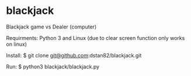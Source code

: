 # blackjack
Blackjack game vs Dealer (computer)

Requirments: Python 3 and Linux (due to clear screen function only works on linux)

Install: $ git clone git@github.com:dstan82/blackjack.git

Run: $ python3 blackjack/blackjack.py
